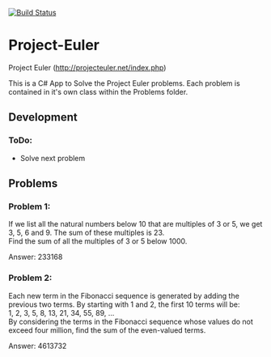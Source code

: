 [![Build Status](https://dev.azure.com/marcelrienks/Project-Euler/_apis/build/status/marcelrienks.Project-Euler?branchName=master)](https://dev.azure.com/marcelrienks/Project-Euler/_build/latest?definitionId=5&branchName=master)

# Project-Euler
Project Euler (http://projecteuler.net/index.php)

This is a C# App to Solve the Project Euler problems.
Each problem is contained in it's own class within the Problems folder.

## Development ##

### ToDo: ###
* Solve next problem

## Problems ##

### Problem 1: ###
If we list all the natural numbers below 10 that are multiples of 3 or 5, we get 3, 5, 6 and 9. The sum of these multiples is 23.  
Find the sum of all the multiples of 3 or 5 below 1000.

Answer:
233168

### Problem 2: ###
Each new term in the Fibonacci sequence is generated by adding the previous two terms. By starting with 1 and 2, the first 10 terms will be:  
1, 2, 3, 5, 8, 13, 21, 34, 55, 89, ...  
By considering the terms in the Fibonacci sequence whose values do not exceed four million, find the sum of the even-valued terms.

Answer:
4613732
